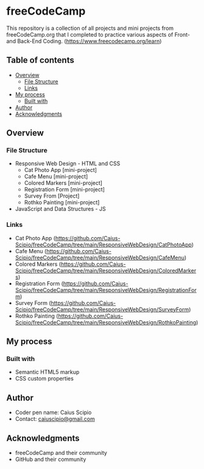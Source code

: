 # freeCodeCamp
This repository is a collection of all projects and mini projects from freeCodeCamp.org that I completed to practice various aspects of Front- and Back-End Coding.
(https://www.freecodecamp.org/learn)

## Table of contents

- [Overview](#overview)
  - [File Structure](#file-structure)
  - [Links](#links)
- [My process](#my-process)
  - [Built with](#built-with)
- [Author](#author)
- [Acknowledgments](#acknowledgments)

## Overview

### File Structure

  - Responsive Web Design - HTML and CSS
    - Cat Photo App [mini-project]
    - Cafe Menu [mini-project]
    - Colored Markers [mini-project]
    - Registration Form [mini-project]
    - Survey From [Project]
    - Rothko Painting [mini-project]
  - JavaScript and Data Structures - JS

### Links

  - Cat Photo App (https://github.com/Caius-Scipio/freeCodeCamp/tree/main/ResponsiveWebDesign/CatPhotoApp)
  - Cafe Menu (https://github.com/Caius-Scipio/freeCodeCamp/tree/main/ResponsiveWebDesign/CafeMenu)
  - Colored Markers (https://github.com/Caius-Scipio/freeCodeCamp/tree/main/ResponsiveWebDesign/ColoredMarkers)
  - Registration Form (https://github.com/Caius-Scipio/freeCodeCamp/tree/main/ResponsiveWebDesign/RegistrationForm)
  - Survey Form (https://github.com/Caius-Scipio/freeCodeCamp/tree/main/ResponsiveWebDesign/SurveyForm)
  - Rothko Painting (https://github.com/Caius-Scipio/freeCodeCamp/tree/main/ResponsiveWebDesign/RothkoPainting)

## My process

### Built with

- Semantic HTML5 markup
- CSS custom properties

## Author

- Coder pen name: Caius Scipio
- Contact: caiuscipio@gmail.com

## Acknowledgments

- freeCodeCamp and their community
- GitHub and their community